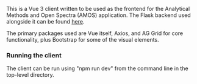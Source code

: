This is a Vue 3 client written to be used as the frontend for the Analytical Methods and Open Spectra (AMOS) application.  The Flask backend used alongside it can be found [here](https://github.com/USEPA/AMOS-Server).

The primary packages used are Vue itself, Axios, and AG Grid for core functionality, plus Bootstrap for some of the visual elements.


### Running the client
The client can be run using "npm run dev" from the command line in the top-level directory.
